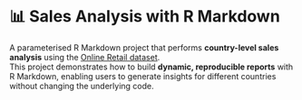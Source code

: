 # 📊 Sales Analysis with R Markdown

A parameterised R Markdown project that performs **country-level sales analysis** using the [Online Retail dataset](https://archive.ics.uci.edu/ml/datasets/online+retail).  
This project demonstrates how to build **dynamic, reproducible reports** with R Markdown, enabling users to generate insights for different countries without changing the underlying code.
